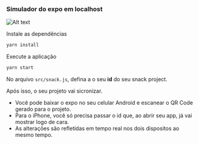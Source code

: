 ### Simulador do expo em localhost

![Alt text](https://imgur.com/a8vWF3a.png)


Instale as dependências
```bash
yarn install
```


Execute a aplicação
```bash
yarn start
```


No arquivo `src/snack.js`, defina a o seu **id** do seu snack project.


Após isso, o seu projeto vai sicronizar.


* Você pode baixar o expo no seu celular Android e escanear o QR Code gerado para o projeto.
* Para o iPhone, você só precisa passar o id que, ao abrir seu app, já vai mostrar logo de cara.
* As alterações são refletidas em tempo real nos dois dispositos ao mesmo tempo.
